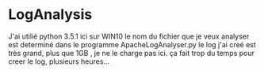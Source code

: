 # LogAnalysis
J'ai utilié python 3.5.1 ici sur WIN10
le nom du fichier que je veux analyser est determiné dans le programme ApacheLogAnalyser.py
le log j'ai creé est très grand, plus que 1GB , je ne le charge pas ici.
ça fait trop du temps pour creer le log, plusieurs heures...

